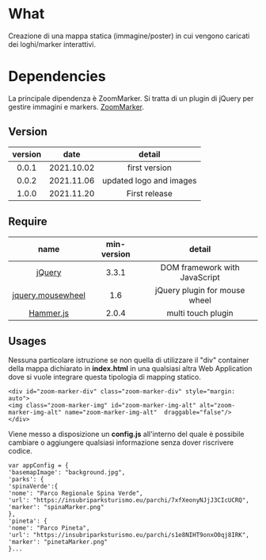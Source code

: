 # What

Creazione di una mappa statica (immagine/poster) in cui vengono caricati dei loghi/marker interattivi.

# Dependencies

La principale dipendenza è ZoomMarker. Si tratta di un plugin di jQuery per gestire immagini e markers.
[ZoomMarker](https://github.com/NoticeVengus/ZoomMarker).


## Version

| version  | date | detail        | 
| :-------:|:----:|:-------------:|
| 0.0.1    | 2021.10.02 | first version   |
| 0.0.2    | 2021.11.06 | updated logo and images   |
| 1.0.0    | 2021.11.20 | First release   |


## Require

| name  | min-version | detail    |
| :-------:|:----:|:-------------:|
| [jQuery](http://jquery.com/)   | 3.3.1  | DOM framework with JavaScript |
| [jquery.mousewheel](http://plugins.jquery.com/mousewheel/)   | 1.6  | jQuery plugin for mouse wheel |
| [Hammer.js](http://hammerjs.github.io/)| 2.0.4| multi touch plugin    |


## Usages

Nessuna particolare istruzione se non quella di utilizzare il "div" container della mappa dichiarato in **index.html** in una qualsiasi altra Web Application dove
si vuole integrare questa tipologia di mapping statico.

```
<div id="zoom-marker-div" class="zoom-marker-div" style="margin: auto">
<img class="zoom-marker-img" id="zoom-marker-img-alt" alt="zoom-marker-img-alt" name="zoom-marker-img-alt"  draggable="false"/>
</div>
```

Viene messo a disposizione un **config.js** all'interno del quale è possibile cambiare o aggiungere qualsiasi informazione 
senza dover riscrivere codice.
```
var appConfig = {
'basemapImage': "background.jpg",
'parks': {
'spinaVerde':{
'nome': "Parco Regionale Spina Verde",
'url': "https://insubriparksturismo.eu/parchi/7xfXeonyNJjJ3CIcUCRQ",
'marker': "spinaMarker.png"
},
'pineta': {
'nome': "Parco Pineta",
'url': "https://insubriparksturismo.eu/parchi/s1e8NIHT9onxO0qj8IRK",
'marker': "pinetaMarker.png"
}...
```
